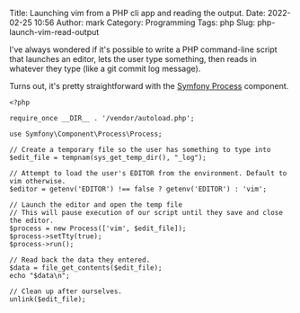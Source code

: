 Title: Launching vim from a PHP cli app and reading the output.
Date: 2022-02-25 10:56
Author: mark
Category: Programming
Tags: php
Slug: php-launch-vim-read-output

I've always wondered if it's possible to write a PHP command-line script that launches an editor, lets the user type something, then reads in whatever they type (like a git commit log message).

Turns out, it's pretty straightforward with the [Symfony Process](https://symfony.com/doc/current/components/process.html#using-php-streams-as-the-standard-input-of-a-process) component.

```
<?php

require_once __DIR__ . '/vendor/autoload.php';

use Symfony\Component\Process\Process;

// Create a temporary file so the user has something to type into
$edit_file = tempnam(sys_get_temp_dir(), "_log");

// Attempt to load the user's EDITOR from the environment. Default to vim otherwise.
$editor = getenv('EDITOR') !== false ? getenv('EDITOR') : 'vim';

// Launch the editor and open the temp file
// This will pause execution of our script until they save and close the editor.
$process = new Process(['vim', $edit_file]);
$process->setTty(true);
$process->run();

// Read back the data they entered.
$data = file_get_contents($edit_file);
echo "$data\n";

// Clean up after ourselves.
unlink($edit_file);
```